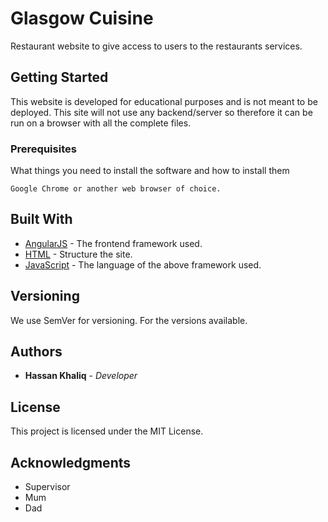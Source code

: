 # Glasgow Cuisine

Restaurant website to give access to users to the restaurants services.

## Getting Started

This website is developed for educational purposes and is not meant to be deployed. This 
site will not use any backend/server so therefore it can be run on a browser with all the 
complete files.

### Prerequisites

What things you need to install the software and how to install them

```
Google Chrome or another web browser of choice.
```

## Built With

* [AngularJS](https://angularjs.org/) - The frontend framework used.
* [HTML](https://developer.mozilla.org/en-US/docs/Web/HTML) - Structure the site.
* [JavaScript](https://developer.mozilla.org/en-US/docs/Web/JavaScript) - The language of the above framework used.

## Versioning

We use SemVer for versioning. For the versions available. 

## Authors

* **Hassan Khaliq** - *Developer* 



## License

This project is licensed under the MIT License.

## Acknowledgments

* Supervisor
* Mum
* Dad
